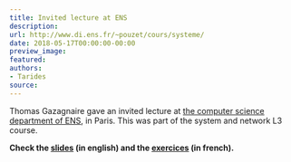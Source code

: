 ```yaml
---
title: Invited lecture at ENS
description:
url: http://www.di.ens.fr/~pouzet/cours/systeme/
date: 2018-05-17T00:00:00-00:00
preview_image:
featured:
authors:
- Tarides
source:
---
```


<p>Thomas Gazagnaire gave an invited lecture at
<a href="http://www.di.ens.fr/">the computer science department of ENS</a>,
in Paris. This was part of the system and network L3 course.</p>
<p><strong>Check the <a href="http://gazagnaire.org/ens/mirage.pdf">slides</a> (in english)
and the <a href="http://gazagnaire.org/ens/mirage.tar.gz">exercices</a> (in french).</strong></p>

